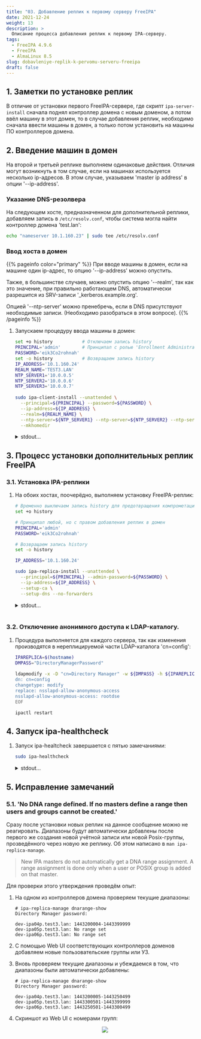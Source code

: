 ```yaml
---
title: "03. Добавление реплик к первому серверу FreeIPA"
date: 2021-12-24
weight: 13
description: >
  Описание процесса добавления реплик к первому IPA-серверу.
tags:
  - FreeIPA 4.9.6
  - FreeIPA
  - AlmaLinux 8.5
slug: dobavleniye-replik-k-pervomu-serveru-freeipa
draft: false
---
```


## 1. Заметки по установке реплик
В отличие от установки первого FreeIPA-сервере, где скрипт `ipa-server-install` сначала поднял контроллер домена с новым доменом, а потом ввёл машину в этот домен, то в случае добавления реплик, необходимо сначала ввести машины в домен, а только потом установить на машины ПО контроллеров домена.

## 2. Введение машин в домен
На второй и третьей реплике выполняем одинаковые действия. Отличия могут возникнуть в том случае, если на машинах используется несколько ip-адресов. В этом случае, указываем 'master ip address' в опции '--ip-address'.

### Указание DNS-резолвера
На следующем хосте, предназначенном для дополнительной реплики, добавляем запись в `/etc/resolv.conf`, чтобы система могла найти контроллер домена 'test.lan':
```bash
echo "nameserver 10.1.160.23" | sudo tee /etc/resolv.conf
```

### Ввод хоста в домен
{{% pageinfo color="primary" %}}
При вводе машины в домен, если на машине один ip-адрес, то опцию '--ip-address' можно опустить.

Также, в большинстве случаев, можно опустить опцию '--realm', так как это значение, при правильно работающем DNS, автоматически разрешится из SRV-записи '_kerberos.example.org'.

Опцией '--ntp-server' можно пренебречь, если в DNS присутствуют необходимые записи. (Необходимо разобраться в этом вопросе).
{{% /pageinfo %}}

1. Запускаем процедуру ввода машины в домен:
    ```bash
    set +o history           # Отключаем запись history
    PRINCIPAL='admin'        # Принципал с ролью 'Enrollment Administrator'
    PASSWORD='eik3Co2rohnah'
    set -o history           # Возвращаем запись history
    IP_ADDRESS='10.1.160.24'
    REALM_NAME='TEST3.LAN'
    NTP_SERVER1='10.0.0.5'
    NTP_SERVER2='10.0.0.6'
    NTP_SERVER3='10.0.0.7'
      
    sudo ipa-client-install --unattended \
      --principal=${PRINCIPAL} --password=${PASSWORD} \
      --ip-address=${IP_ADDRESS} \
      --realm=${REALM_NAME} \
      --ntp-server=${NTP_SERVER1} --ntp-server=${NTP_SERVER2} --ntp-server=${NTP_SERVER3} \
      --mkhomedir
      ```

    <details>
    <summary>stdout...</summary>

    ```
    This program will set up IPA client.
    Version 4.9.6
    
    Discovery was successful!
    Client hostname: dev-ipa05p.test3.lan
    Realm: TEST3.LAN
    DNS Domain: test3.lan
    IPA Server: dev-ipa04p.test3.lan
    BaseDN: dc=test3,dc=lan
    NTP server: 10.1.85.5
    NTP server: 10.1.85.6
    NTP server: 10.1.85.7
    
    Synchronizing time
    Configuration of chrony was changed by installer.
    Attempting to sync time with chronyc.
    Time synchronization was successful.
    Successfully retrieved CA cert
        Subject:     CN=test3.lan DO Evo Group Root CA,O=test3.lan DO Evo Group
        Issuer:      CN=test3.lan DO Evo Group Root CA,O=test3.lan DO Evo Group
        Valid From:  2021-12-20 17:35:47
        Valid Until: 2041-12-20 17:35:47
    
    Enrolled in IPA realm TEST3.LAN
    Created /etc/ipa/default.conf
    Configured sudoers in /etc/authselect/user-nsswitch.conf
    Configured /etc/sssd/sssd.conf
    Configured /etc/krb5.conf for IPA realm TEST3.LAN
    Systemwide CA database updated.
    Hostname (dev-ipa05p.test3.lan) does not have A/AAAA record.
    Missing reverse record(s) for address(es): 10.1.160.24.
    Adding SSH public key from /etc/ssh/ssh_host_rsa_key.pub
    Adding SSH public key from /etc/ssh/ssh_host_ed25519_key.pub
    Adding SSH public key from /etc/ssh/ssh_host_ecdsa_key.pub
    SSSD enabled
    Configured /etc/openldap/ldap.conf
    Configured /etc/ssh/ssh_config
    Configured /etc/ssh/sshd_config
    Configuring test3.lan as NIS domain.
    Client configuration complete.
    The ipa-client-install command was successful
    ```
    </details>

## 3. Процесс установки дополнительных реплик FreeIPA
### 3.1. Установка IPA-реплики
1. На обоих хостах, поочерёдно, выполняем установку FreeIPA-реплик:
    ```bash
    # Временно выключаем запись history для предотвращения компрометации пароля
    set +o history
    
    # Принципал любой, но с правом добавления реплик в домен
    PRINCIPAL='admin'
    PASSWORD='eik3Co2rohnah'
    
    # Возвращаем запись history
    set -o history
    
    IP_ADDRESS='10.1.160.24'
    
    sudo ipa-replica-install --unattended \
      --principal=${PRINCIPAL} --admin-password=${PASSWORD} \
      --ip-address=${IP_ADDRESS} \
      --setup-ca \
      --setup-dns --no-forwarders
      ```

    <details>
    <summary>stdout...</summary>

    ```
    Lookup failed: Preferred host dev-ipa05p.test3.lan does not provide DNS.
    Run connection check to master
    Connection check OK
    Disabled p11-kit-proxy
    Configuring directory server (dirsrv). Estimated time: 30 seconds
      [1/38]: creating directory server instance
      [2/38]: tune ldbm plugin 
      [3/38]: adding default schema
      [4/38]: enabling memberof plugin
      [5/38]: enabling winsync plugin
      [6/38]: configure password logging
      [7/38]: configuring replication version plugin
      [8/38]: enabling IPA enrollment plugin
      [9/38]: configuring uniqueness plugin
      [10/38]: configuring uuid plugin
      [11/38]: configuring modrdn plugin
      [12/38]: configuring DNS plugin
      [13/38]: enabling entryUSN plugin
      [14/38]: configuring lockout plugin
      [15/38]: configuring topology plugin
      [16/38]: creating indices
      [17/38]: enabling referential integrity plugin
      [18/38]: configuring certmap.conf
      [19/38]: configure new location for managed entries
      [20/38]: configure dirsrv ccache and keytab
      [21/38]: enabling SASL mapping fallback
      [22/38]: restarting directory server
      [23/38]: creating DS keytab
      [24/38]: ignore time skew for initial replication
      [25/38]: setting up initial replication
    Starting replication, please wait until this has completed.
    Update in progress, 5 seconds elapsed
    Update succeeded
    
      [26/38]: prevent time skew after initial replication
      [27/38]: adding sasl mappings to the directory
      [28/38]: updating schema 
      [29/38]: setting Auto Member configuration
      [30/38]: enabling S4U2Proxy delegation
      [31/38]: initializing group membership
      [32/38]: adding master entry
      [33/38]: initializing domain level
      [34/38]: configuring Posix uid/gid generation
      [35/38]: adding replication acis
      [36/38]: activating sidgen plugin
      [37/38]: activating extdom plugin
      [38/38]: configuring directory to start on boot
    Done configuring directory server (dirsrv).
    Replica DNS records could not be added on master: Insufficient access: Insufficient 'add' privilege to add the entry 'idnsname=dev-ipa05p,idnsname=test3.lan.,cn=dns,dc=test3,dc=lan'.
    Configuring Kerberos KDC (krb5kdc)
      [1/5]: configuring KDC
      [2/5]: adding the password extension to the directory
      [3/5]: creating anonymous principal
      [4/5]: starting the KDC  
      [5/5]: configuring KDC to start on boot
    Done configuring Kerberos KDC (krb5kdc).
    Configuring kadmin
      [1/2]: starting kadmin
      [2/2]: configuring kadmin to start on boot
    Done configuring kadmin.
    Configuring directory server (dirsrv)
      [1/3]: configuring TLS for DS instance
      [2/3]: importing CA certificates from LDAP
      [3/3]: restarting directory server
    Done configuring directory server (dirsrv).
    Configuring the web interface (httpd)
      [1/21]: stopping httpd
      [2/21]: backing up ssl.conf
      [3/21]: disabling nss.conf
      [4/21]: configuring mod_ssl certificate paths
      [5/21]: setting mod_ssl protocol list
      [6/21]: configuring mod_ssl log directory
      [7/21]: disabling mod_ssl OCSP
      [8/21]: adding URL rewriting rules
      [9/21]: configuring httpd
    Nothing to do for configure_httpd_wsgi_conf
      [10/21]: setting up httpd keytab
      [11/21]: configuring Gssproxy
      [12/21]: setting up ssl  
      [13/21]: configure certmonger for renewals
      [14/21]: publish CA cert 
      [15/21]: clean up any existing httpd ccaches
      [16/21]: configuring SELinux for httpd
      [17/21]: create KDC proxy config
      [18/21]: enable KDC proxy
      [19/21]: starting httpd  
      [20/21]: configuring httpd to start on boot
      [21/21]: enabling oddjobd
    Done configuring the web interface (httpd).
    Configuring ipa-otpd
      [1/2]: starting ipa-otpd 
      [2/2]: configuring ipa-otpd to start on boot
    Done configuring ipa-otpd. 
    Custodia uses 'dev-ipa04p.test3.lan' as master peer.
    Configuring ipa-custodia
      [1/4]: Generating ipa-custodia config file
      [2/4]: Generating ipa-custodia keys
      [3/4]: starting ipa-custodia
      [4/4]: configuring ipa-custodia to start on boot
    Done configuring ipa-custodia.
    Configuring certificate server (pki-tomcatd). Estimated time: 3 minutes
      [1/29]: creating certificate server db
      [2/29]: setting up initial replication
    Starting replication, please wait until this has completed.
    Update in progress, 7 seconds elapsed
    Update succeeded
    
      [3/29]: creating ACIs for admin
      [4/29]: creating installation admin user
      [5/29]: configuring certificate server instance
      [6/29]: stopping certificate server instance to update CS.cfg
      [7/29]: backing up CS.cfg
      [8/29]: Add ipa-pki-wait-running
      [9/29]: secure AJP connector
      [10/29]: reindex attributes
      [11/29]: exporting Dogtag certificate store pin
      [12/29]: disabling nonces
      [13/29]: set up CRL publishing
      [14/29]: enable PKIX certificate path discovery and validation
      [15/29]: authorizing RA to modify profiles
      [16/29]: authorizing RA to manage lightweight CAs
      [17/29]: Ensure lightweight CAs container exists
      [18/29]: destroying installation admin user
      [19/29]: starting certificate server instance
      [20/29]: Finalize replication settings
      [21/29]: configure certmonger for renewals
      [22/29]: Importing RA key
      [23/29]: configure certificate renewals
      [24/29]: Configure HTTP to proxy connections
      [25/29]: updating IPA configuration
      [26/29]: enabling CA instance
      [27/29]: importing IPA certificate profiles
      [28/29]: configuring certmonger renewal for lightweight CAs
      [29/29]: deploying ACME service
    Done configuring certificate server (pki-tomcatd).
    Configuring Kerberos KDC (krb5kdc)
      [1/1]: installing X509 Certificate for PKINIT
    Done configuring Kerberos KDC (krb5kdc).
    Applying LDAP updates
    Upgrading IPA:. Estimated time: 1 minute 30 seconds
      [1/10]: stopping directory server
      [2/10]: saving configuration
      [3/10]: disabling listeners
      [4/10]: enabling DS global lock
      [5/10]: disabling Schema Compat
      [6/10]: starting directory server
      [7/10]: upgrading server 
      [8/10]: stopping directory server
      [9/10]: restoring configuration
      [10/10]: starting directory server
    Done.
    Finalize replication settings
    Restarting the KDC
    dnssec-validation yes
    Configuring DNS (named)
      [1/8]: generating rndc key file
      [2/8]: setting up our own record
      [3/8]: adding NS record to the zones
      [4/8]: setting up kerberos principal
      [5/8]: setting up named.conf
    created new /etc/named.conf
    created named user config '/etc/named/ipa-ext.conf'
    created named user config '/etc/named/ipa-options-ext.conf'
    named user config '/etc/named/ipa-logging-ext.conf' already exists
      [6/8]: setting up server configuration
      [7/8]: configuring named to start on boot
      [8/8]: changing resolv.conf to point to ourselves
    Done configuring DNS (named).
    Restarting the web server to pick up resolv.conf changes
    Configuring DNS key synchronization service (ipa-dnskeysyncd)
      [1/7]: checking status
      [2/7]: setting up bind-dyndb-ldap working directory
      [3/7]: setting up kerberos principal
      [4/7]: setting up SoftHSM
      [5/7]: adding DNSSEC containers
    DNSSEC container exists (step skipped)
      [6/7]: creating replica keys
      [7/7]: configuring ipa-dnskeysyncd to start on boot
    Done configuring DNS key synchronization service (ipa-dnskeysyncd).
    Restarting ipa-dnskeysyncd 
    Restarting named
    Updating DNS system records
    
    Global DNS configuration in LDAP server is not empty
    The following configuration options override local settings in named.conf:
    
    API Version number was not sent, forward compatibility not guaranteed. Assuming server's API version, 2.245
      Global forwarders: 8.8.8.8, 1.1.1.1
      Forward policy: only
      Allow PTR sync: TRUE
      IPA DNS servers: dev-ipa04p.test3.lan
    
    Configuring SID generation 
      [1/7]: creating samba domain object
    Samba domain object already exists
      [2/7]: adding admin(group) SIDs
    Admin SID already set, nothing to do
    Admin group SID already set, nothing to do
      [3/7]: adding RID bases  
    RID bases already set, nothing to do
      [4/7]: updating Kerberos config
    'dns_lookup_kdc' already set to 'true', nothing to do.
      [5/7]: activating sidgen task
      [6/7]: restarting Directory Server to take MS PAC and LDAP plugins changes into account
      [7/7]: adding fallback group
    Fallback group already set, nothing to do
    Done.
    The ipa-replica-install command was successful
    ```
    </details><br>

### 3.2. Отключение анонимного доступа к LDAP-каталогу.
1. Процедура выполняется для каждого сервера, так как изменения производятся в нереплицируемой части LDAP-каталога 'cn=config':
    ```bash
    IPAREPLICA=$(hostname)
    DMPASS="DirectoryManagerPassword"
      
    ldapmodify -x -D "cn=Directory Manager" -w ${DMPASS} -h ${IPAREPLICA} -Z << EOF
    dn: cn=config
    changetype: modify
    replace: nsslapd-allow-anonymous-access
    nsslapd-allow-anonymous-access: rootdse
    EOF

    ipactl restart
    ```

## 4. Запуск ipa-healthcheck
1. Запуск ipa-healtcheck завершается с пятью замечаниями:
    ```bash
    sudo ipa-healthcheck
    ```

    <details>
    <summary>stdout...</summary>

    ```
    [
      {
        "source": "ipahealthcheck.ipa.certs",
        "check": "IPADogtagCertsMatchCheck",
        "result": "ERROR",
        "uuid": "9cbe0184-f345-4124-8c2a-984e7054a937",
        "when": "20220110183632Z",
        "duration": "0.493357",
        "kw": {
          "key": "ocspSigningCert cert-pki-ca",
          "nickname": "ocspSigningCert cert-pki-ca",
          "dbdir": "/etc/pki/pki-tomcat/alias",
          "msg": "{nickname} certificate in NSS DB {dbdir} does not match entry in LDAP"
        }
      },
      {
        "source": "ipahealthcheck.ipa.certs",
        "check": "IPADogtagCertsMatchCheck",
        "result": "ERROR",
        "uuid": "02ba1554-6554-4351-bae2-28a136895d97",
        "when": "20220110183632Z",
        "duration": "0.543730",
        "kw": {
          "key": "subsystemCert cert-pki-ca",
          "nickname": "subsystemCert cert-pki-ca",
          "dbdir": "/etc/pki/pki-tomcat/alias",
          "msg": "{nickname} certificate in NSS DB {dbdir} does not match entry in LDAP"
        }
      },
      {
        "source": "ipahealthcheck.ipa.certs",
        "check": "IPADogtagCertsMatchCheck",
        "result": "ERROR",
        "uuid": "5310274f-427c-4d4e-aa8e-bf10a8635102",
        "when": "20220110183632Z",
        "duration": "0.591251",
        "kw": {
          "key": "auditSigningCert cert-pki-ca",
          "nickname": "auditSigningCert cert-pki-ca",
          "dbdir": "/etc/pki/pki-tomcat/alias",
          "msg": "{nickname} certificate in NSS DB {dbdir} does not match entry in LDAP"
        }
      },
      {
        "source": "ipahealthcheck.ipa.certs",
        "check": "IPADogtagCertsMatchCheck",
        "result": "ERROR",
        "uuid": "a07b3794-ff38-4c8e-afa2-e206bff57579",
        "when": "20220110183632Z",
        "duration": "0.639254",
        "kw": {
          "key": "Server-Cert cert-pki-ca",
          "nickname": "Server-Cert cert-pki-ca",
          "dbdir": "/etc/pki/pki-tomcat/alias",
          "msg": "{nickname} certificate in NSS DB {dbdir} does not match entry in LDAP"
        }
      },
      {
        "source": "ipahealthcheck.ipa.dna",
        "check": "IPADNARangeCheck",
        "result": "WARNING",
        "uuid": "4cc6b198-2e6e-45c5-9477-6e6d3661c7e3",
        "when": "20220110183635Z",
        "duration": "0.306345",
        "kw": {
          "range_start": 0,
          "range_max": 0,
          "next_start": 0,
          "next_max": 0,
          "msg": "No DNA range defined. If no masters define a range then users and groups cannot be created."
        }
      }
    ]
    ```
    </details>

## 5. Исправление замечаний
### 5.1. 'No DNA range defined. If no masters define a range then users and groups cannot be created.'
Сразу после установки новых реплик на данное сообщение можно не реагировать. Диапазоны будут автоматически добавлены после первого же создания новой учётной записи или новой Posix-группы, прозведённого через новую же реплику. Об этом написано в `man ipa-replica-manage`.
> New IPA masters do not automatically get a DNA range assignment.  A  range  assignment  is done only when a user or POSIX group is added on that master.

Для проверки этого утверждения проведём опыт:

1. На одном из контроллеров домена проверяем текущие диапазоны:
    ```
    # ipa-replica-manage dnarange-show
    Directory Manager password:
    
    dev-ipa04p.test3.lan: 1443200004-1443399999
    dev-ipa05p.test3.lan: No range set
    dev-ipa06p.test3.lan: No range set
    ```

2. С помощью Web UI соответствующих контроллеров доменов добавляем новые пользовательские группы или УЗ.

3. Вновь проверяем текущие диапазоны и убеждаемся в том, что диапазоны были автоматически добавлены:
    ```
    # ipa-replica-manage dnarange-show
    Directory Manager password:
    
    dev-ipa04p.test3.lan: 1443200005-1443250499
    dev-ipa05p.test3.lan: 1443300501-1443399999
    dev-ipa06p.test3.lan: 1443250501-1443300499
    ```
4. Скриншот из Web UI с номерами групп:
    <div style="text-align:center;"><img src="/img/dobavleniye-replik-k-pervomu-serveru-freeipa/image2022-1-11_12-15-28.png"></div>
